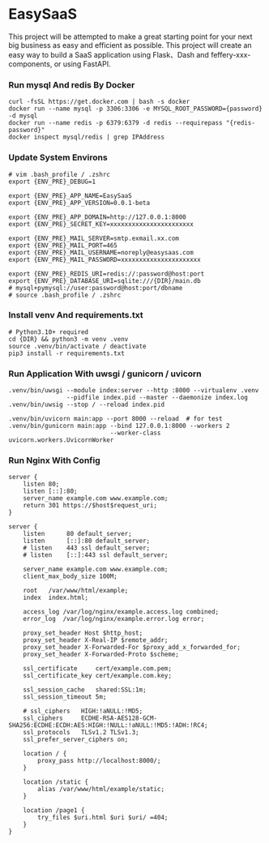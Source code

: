 # EasySaaS

This project will be attempted to make a great starting point for your next big business as easy and efficient as possible.
This project will create an easy way to build a SaaS application using Flask、Dash and feffery-xxx-components, or using FastAPI.

### Run mysql And redis By Docker

```
curl -fsSL https://get.docker.com | bash -s docker
docker run --name mysql -p 3306:3306 -e MYSQL_ROOT_PASSWORD={password} -d mysql
docker run --name redis -p 6379:6379 -d redis --requirepass "{redis-password}"
docker inspect mysql/redis | grep IPAddress
```

### Update System Environs

```
# vim .bash_profile / .zshrc
export {ENV_PRE}_DEBUG=1

export {ENV_PRE}_APP_NAME=EasySaaS
export {ENV_PRE}_APP_VERSION=0.0.1-beta

export {ENV_PRE}_APP_DOMAIN=http://127.0.0.1:8000
export {ENV_PRE}_SECRET_KEY=xxxxxxxxxxxxxxxxxxxxxxx

export {ENV_PRE}_MAIL_SERVER=smtp.exmail.xx.com
export {ENV_PRE}_MAIL_PORT=465
export {ENV_PRE}_MAIL_USERNAME=noreply@easysaas.com
export {ENV_PRE}_MAIL_PASSWORD=xxxxxxxxxxxxxxxxxxxxxx

export {ENV_PRE}_REDIS_URI=redis://:password@host:port
export {ENV_PRE}_DATABASE_URI=sqlite:///{DIR}/main.db
# mysql+pymysql://user:password@host:port/dbname
# source .bash_profile / .zshrc
```

### Install venv And requirements.txt

```
# Python3.10+ required
cd {DIR} && python3 -m venv .venv
source .venv/bin/activate / deactivate
pip3 install -r requirements.txt
```

### Run Application With uwsgi / gunicorn / uvicorn

```
.venv/bin/uwsgi --module index:server --http :8000 --virtualenv .venv 
                --pidfile index.pid --master --daemonize index.log
.venv/bin/uwsig --stop / --reload index.pid

.venv/bin/uvicorn main:app --port 8000 --reload  # for test
.venv/bin/gunicorn main:app --bind 127.0.0.1:8000 --workers 2 
                            --worker-class uvicorn.workers.UvicornWorker
```

### Run Nginx With Config

```
server {
    listen 80;
    listen [::]:80;
    server_name example.com www.example.com;
    return 301 https://$host$request_uri;
}

server {
    listen      80 default_server;
    listen      [::]:80 default_server;
    # listen    443 ssl default_server;
    # listen    [::]:443 ssl default_server;    

    server_name example.com www.example.com;
    client_max_body_size 100M;

    root   /var/www/html/example;
    index  index.html;
    
    access_log /var/log/nginx/example.access.log combined;
    error_log  /var/log/nginx/example.error.log error;

    proxy_set_header Host $http_host;
    proxy_set_header X-Real-IP $remote_addr;
    proxy_set_header X-Forwarded-For $proxy_add_x_forwarded_for;
    proxy_set_header X-Forwarded-Proto $scheme;
    
    ssl_certificate     cert/example.com.pem;
    ssl_certificate_key cert/example.com.key;

    ssl_session_cache   shared:SSL:1m;
    ssl_session_timeout 5m;

    # ssl_ciphers   HIGH:!aNULL:!MD5;
    ssl_ciphers     ECDHE-RSA-AES128-GCM-SHA256:ECDHE:ECDH:AES:HIGH:!NULL:!aNULL:!MD5:!ADH:!RC4;
    ssl_protocols   TLSv1.2 TLSv1.3;
    ssl_prefer_server_ciphers on;
    
    location / {
        proxy_pass http://localhost:8000/;
    }
    
    location /static {
        alias /var/www/html/example/static;
    }
    
    location /page1 {
        try_files $uri.html $uri $uri/ =404;
    }
}
```